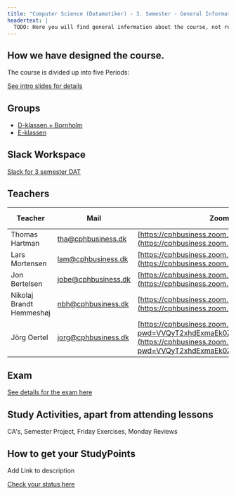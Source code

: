 ```yaml
---
title: "Computer Science (Datamatiker) - 3. Semester - General Information"
headertext: |
  TODO: Here you will find general information about the course, not related to individual flows/weeks
---
```


## How we have designed the course.

The course is divided up into five Periods:

  <!--BEGIN slides ##-->

[See intro slides for details](https://docs.google.com/presentation/d/1caSmxaTamMNTy9ExJiyskmkFfIskdXSSVkC3TeR6XjE/edit?usp=sharing)

  <!--END slides ##-->

## Groups

- [D-klassen + Bornholm](https://docs.google.com/spreadsheets/d/1I23KhcZTur93aqzPbHyop54MlivasyiyrhYxYx6knF0/edit?usp=sharing)
- [E-klassen](https://docs.google.com/spreadsheets/d/1wQBVc-hkr3Cyo5fg7niibL0mnf2-nf-y69CQPaMHDyw/edit?usp=sharing)

## Slack Workspace

[Slack for 3 semester DAT](dat3-fall-2020.slack.com)

## Teachers

| Teacher                  | Mail                | Zoom Id                                                                                        | Snippet-file                                                                                                |
| ------------------------ | ------------------- | ---------------------------------------------------------------------------------------------- | ----------------------------------------------------------------------------------------------------------- |
| Thomas Hartman           | tha@cphbusiness.dk  | [https://cphbusiness.zoom.us/my/thomashartmann](https://cphbusiness.zoom.us/my/thomashartmann) | -                                                                                                           |
| Lars Mortensen           | lam@cphbusiness.dk  | [https://cphbusiness.zoom.us/my/larsmortensen](https://cphbusiness.zoom.us/my/larsmortensen)   | [snippet](https://docs.google.com/document/d/1s-Uczqyj0AQG1Kc2pD43M-xr9en3DvPUxRv0rX27u0I/edit?usp=sharing) |
| Jon Bertelsen            | jobe@cphbusiness.dk | [https://cphbusiness.zoom.us/my/jonbertelsen](https://cphbusiness.zoom.us/my/jonbertelsen)     | -                                                                                                           |
| Nikolaj Brandt Hemmeshøj | nbh@cphbusiness.dk  | [https://cphbusiness.zoom.us/my/nikolajh](https://cphbusiness.zoom.us/my/nikolajh)             | -                                                                                                           |
| Jörg Oertel | jorg@cphbusiness.dk  | [https://cphbusiness.zoom.us/j/7415566570?pwd=VVQyT2xhdExmaEk0Z0RqY2ovTU9Bdz09](https://cphbusiness.zoom.us/j/7415566570?pwd=VVQyT2xhdExmaEk0Z0RqY2ovTU9Bdz09)             | -                                                                                                           |

## Exam

[See details for the exam here](https://docs.google.com/document/d/10ZphoI7YLiBDuBiFvh8dsWHdKbC1Ra4k7nKxIsCEZWM/edit?usp=sharing)

## Study Activities, apart from attending lessons

CA's, Semester Project, Friday Exercises, Monday Reviews

## How to get your StudyPoints

Add Link to description

[Check your status here](https://studypoints.info)
